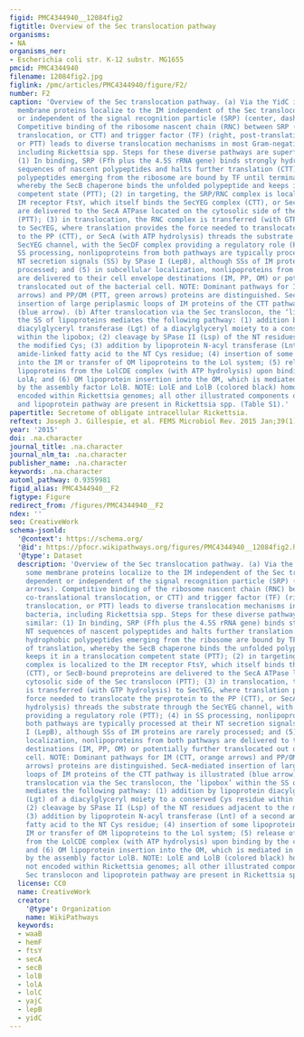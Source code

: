 ```yaml
---
figid: PMC4344940__12084fig2
figtitle: Overview of the Sec translocation pathway
organisms:
- NA
organisms_ner:
- Escherichia coli str. K-12 substr. MG1655
pmcid: PMC4344940
filename: 12084fig2.jpg
figlink: /pmc/articles/PMC4344940/figure/F2/
number: F2
caption: 'Overview of the Sec translocation pathway. (a) Via the YidC insertase, some
  membrane proteins localize to the IM independent of the Sec translocon, either dependent
  or independent of the signal recognition particle (SRP) (center, dashed arrows).
  Competitive binding of the ribosome nascent chain (RNC) between SRP (left, co-translational
  translocation, or CTT) and trigger factor (TF) (right, post-translational translocation,
  or PTT) leads to diverse translocation mechanisms in most Gram-negative bacteria,
  including Rickettsia spp. Steps for these diverse pathways are superficially similar:
  (1) In binding, SRP (Ffh plus the 4.5S rRNA gene) binds strongly hydrophobic NT
  sequences of nascent polypeptides and halts further translation (CTT), or less hydrophobic
  polypeptides emerging from the ribosome are bound by TF until termination of translation,
  whereby the SecB chaperone binds the unfolded polypeptide and keeps it in a translocation
  competent state (PTT); (2) in targeting, the SRP/RNC complex is localized to the
  IM receptor FtsY, which itself binds the SecYEG complex (CTT), or SecB-bound preproteins
  are delivered to the SecA ATPase located on the cytosolic side of the Sec translocon
  (PTT); (3) in translocation, the RNC complex is transferred (with GTP hydrolysis)
  to SecYEG, where translation provides the force needed to translocate the preprotein
  to the PP (CTT), or SecA (with ATP hydrolysis) threads the substrate through the
  SecYEG channel, with the SecDF complex providing a regulatory role (PTT); (4) in
  SS processing, nonlipoproteins from both pathways are typically processed at their
  NT secretion signals (SS) by SPase I (LepB), although SSs of IM proteins are rarely
  processed; and (5) in subcellular localization, nonlipoproteins from both pathways
  are delivered to their cell envelope destinations (IM, PP, OM) or potentially further
  translocated out of the bacterial cell. NOTE: Dominant pathways for IM (CTT, orange
  arrows) and PP/OM (PTT, green arrows) proteins are distinguished. SecA-mediated
  insertion of large periplasmic loops of IM proteins of the CTT pathway is illustrated
  (blue arrow). (b) After translocation via the Sec translocon, the ‘lipobox’ within
  the SS of lipoproteins mediates the following pathway: (1) addition by lipoprotein
  diacylglyceryl transferase (Lgt) of a diacylglyceryl moiety to a conserved Cys residue
  within the lipobox; (2) cleavage by SPase II (Lsp) of the NT residues adjacent to
  the modified Cys; (3) addition by lipoprotein N-acyl transferase (Lnt) of a second
  amide-linked fatty acid to the NT Cys residue; (4) insertion of some lipoproteins
  into the IM or transfer of OM lipoproteins to the Lol system; (5) release of OM
  lipoproteins from the LolCDE complex (with ATP hydrolysis) upon binding by the chaperone
  LolA; and (6) OM lipoprotein insertion into the OM, which is mediated in some bacteria
  by the assembly factor LolB. NOTE: LolE and LolB (colored black) homologs are not
  encoded within Rickettsia genomes; all other illustrated components of the Sec translocon
  and lipoprotein pathway are present in Rickettsia spp. (Table S1).'
papertitle: Secretome of obligate intracellular Rickettsia.
reftext: Joseph J. Gillespie, et al. FEMS Microbiol Rev. 2015 Jan;39(1):47-80.
year: '2015'
doi: .na.character
journal_title: .na.character
journal_nlm_ta: .na.character
publisher_name: .na.character
keywords: .na.character
automl_pathway: 0.9359981
figid_alias: PMC4344940__F2
figtype: Figure
redirect_from: /figures/PMC4344940__F2
ndex: ''
seo: CreativeWork
schema-jsonld:
  '@context': https://schema.org/
  '@id': https://pfocr.wikipathways.org/figures/PMC4344940__12084fig2.html
  '@type': Dataset
  description: 'Overview of the Sec translocation pathway. (a) Via the YidC insertase,
    some membrane proteins localize to the IM independent of the Sec translocon, either
    dependent or independent of the signal recognition particle (SRP) (center, dashed
    arrows). Competitive binding of the ribosome nascent chain (RNC) between SRP (left,
    co-translational translocation, or CTT) and trigger factor (TF) (right, post-translational
    translocation, or PTT) leads to diverse translocation mechanisms in most Gram-negative
    bacteria, including Rickettsia spp. Steps for these diverse pathways are superficially
    similar: (1) In binding, SRP (Ffh plus the 4.5S rRNA gene) binds strongly hydrophobic
    NT sequences of nascent polypeptides and halts further translation (CTT), or less
    hydrophobic polypeptides emerging from the ribosome are bound by TF until termination
    of translation, whereby the SecB chaperone binds the unfolded polypeptide and
    keeps it in a translocation competent state (PTT); (2) in targeting, the SRP/RNC
    complex is localized to the IM receptor FtsY, which itself binds the SecYEG complex
    (CTT), or SecB-bound preproteins are delivered to the SecA ATPase located on the
    cytosolic side of the Sec translocon (PTT); (3) in translocation, the RNC complex
    is transferred (with GTP hydrolysis) to SecYEG, where translation provides the
    force needed to translocate the preprotein to the PP (CTT), or SecA (with ATP
    hydrolysis) threads the substrate through the SecYEG channel, with the SecDF complex
    providing a regulatory role (PTT); (4) in SS processing, nonlipoproteins from
    both pathways are typically processed at their NT secretion signals (SS) by SPase
    I (LepB), although SSs of IM proteins are rarely processed; and (5) in subcellular
    localization, nonlipoproteins from both pathways are delivered to their cell envelope
    destinations (IM, PP, OM) or potentially further translocated out of the bacterial
    cell. NOTE: Dominant pathways for IM (CTT, orange arrows) and PP/OM (PTT, green
    arrows) proteins are distinguished. SecA-mediated insertion of large periplasmic
    loops of IM proteins of the CTT pathway is illustrated (blue arrow). (b) After
    translocation via the Sec translocon, the ‘lipobox’ within the SS of lipoproteins
    mediates the following pathway: (1) addition by lipoprotein diacylglyceryl transferase
    (Lgt) of a diacylglyceryl moiety to a conserved Cys residue within the lipobox;
    (2) cleavage by SPase II (Lsp) of the NT residues adjacent to the modified Cys;
    (3) addition by lipoprotein N-acyl transferase (Lnt) of a second amide-linked
    fatty acid to the NT Cys residue; (4) insertion of some lipoproteins into the
    IM or transfer of OM lipoproteins to the Lol system; (5) release of OM lipoproteins
    from the LolCDE complex (with ATP hydrolysis) upon binding by the chaperone LolA;
    and (6) OM lipoprotein insertion into the OM, which is mediated in some bacteria
    by the assembly factor LolB. NOTE: LolE and LolB (colored black) homologs are
    not encoded within Rickettsia genomes; all other illustrated components of the
    Sec translocon and lipoprotein pathway are present in Rickettsia spp. (Table S1).'
  license: CC0
  name: CreativeWork
  creator:
    '@type': Organization
    name: WikiPathways
  keywords:
  - waaB
  - hemF
  - ftsY
  - secA
  - secB
  - lolB
  - lolA
  - lolC
  - yajC
  - lepB
  - yidC
---
```

